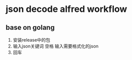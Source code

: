 # json decode alfred workflow
## base on golang

1. 安装release中的包
2. 输入json关键词 空格 输入需要格式化的json
3. 回车

